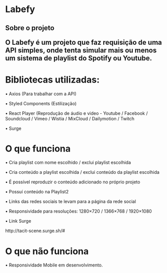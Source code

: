 <h1>Labefy<h2>

<p>Sobre o projeto</p>
O Labefy é um projeto que faz requisição de uma API simples, onde tenta simular mais ou menos um sistema de playlist do Spotify ou Youtube.

<h1>Bibliotecas utilizadas:</h1>

<p>• Axios (Para trabalhar com a API)</p>
<p>• Styled Components (Estilização)</p>
<p>• React Player (Reprodução de áudio e video - Youtube / Facebook / Soundcloud / Vimeo / Wistia / MixCloud / Dailymotion /
Twitch</p>
<p>• Surge</p>

<h1>O que funciona</h1>

<p>• Cria playlist com nome escolhido / exclui playlist escolhida</p>
<p>• Cria conteúdo a playlist escolhida / exclui conteúdo da playlist escolhida</p>
<p>• É possível reproduzir o conteúdo adicionado no próprio projeto</p>
<p>• Possuí conteúdo na Playlist2</p>
<p>• Links das redes sociais te levam para a página da rede social</p>
<p>• Responsividade para resoluções: 1280×720 / 1366×768 / 1920×1080</p>
<p>• Link Surge</p>
<p>http://tacit-scene.surge.sh/#</p>

<h1>O que não funciona</h1>

<p>• Responsividade Mobile em desenvolvimento.</p>

